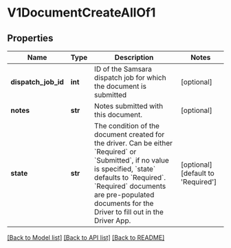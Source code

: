 # V1DocumentCreateAllOf1

## Properties
Name | Type | Description | Notes
------------ | ------------- | ------------- | -------------
**dispatch_job_id** | **int** | ID of the Samsara dispatch job for which the document is submitted | [optional] 
**notes** | **str** | Notes submitted with this document. | [optional] 
**state** | **str** | The condition of the document created for the driver. Can be either &#x60;Required&#x60; or &#x60;Submitted&#x60;, if no value is specified, &#x60;state&#x60; defaults to &#x60;Required&#x60;. &#x60;Required&#x60; documents are pre-populated documents for the Driver to fill out in the Driver App. | [optional] [default to 'Required']

[[Back to Model list]](../README.md#documentation-for-models) [[Back to API list]](../README.md#documentation-for-api-endpoints) [[Back to README]](../README.md)


